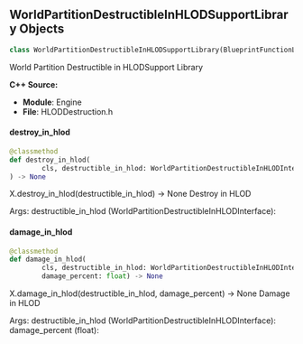 ## WorldPartitionDestructibleInHLODSupportLibrary Objects

```python
class WorldPartitionDestructibleInHLODSupportLibrary(BlueprintFunctionLibrary)
```

World Partition Destructible in HLODSupport Library

**C++ Source:**

- **Module**: Engine
- **File**: HLODDestruction.h

<a id="unreal.WorldPartitionDestructibleInHLODSupportLibrary.destroy_in_hlod"></a>

#### destroy_in_hlod

```python
@classmethod
def destroy_in_hlod(
        cls, destructible_in_hlod: WorldPartitionDestructibleInHLODInterface
) -> None
```

X.destroy_in_hlod(destructible_in_hlod) -> None
Destroy in HLOD

Args:
    destructible_in_hlod (WorldPartitionDestructibleInHLODInterface):

<a id="unreal.WorldPartitionDestructibleInHLODSupportLibrary.damage_in_hlod"></a>

#### damage_in_hlod

```python
@classmethod
def damage_in_hlod(
        cls, destructible_in_hlod: WorldPartitionDestructibleInHLODInterface,
        damage_percent: float) -> None
```

X.damage_in_hlod(destructible_in_hlod, damage_percent) -> None
Damage in HLOD

Args:
    destructible_in_hlod (WorldPartitionDestructibleInHLODInterface): 
    damage_percent (float):

<a id="unreal.HLODLayer"></a>